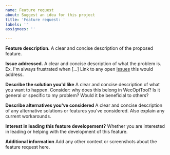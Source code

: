```yaml
---
name: Feature request
about: Suggest an idea for this project
title: 'Feature request: '
labels: ''
assignees: ''

---
```


**Feature description.**
A clear and concise description of the proposed feature. 

**Issue addressed.**
A clear and concise description of what the problem is. Ex. I'm always frustrated when [...] Link to any open [issues](https://github.com/SNL-WaterPower/WecOptTool/issues) this would address.

**Describe the solution you'd like**
A clear and concise description of what you want to happen.  Consider: why does this belong in WecOptTool? Is it general or specific to my problem? Would it be beneficial to others? 

**Describe alternatives you've considered**
A clear and concise description of any alternative solutions or features you've considered. Also explain any current workarounds.

**Interest in leading this feature developement?**
Whether you are interested in leading or helping with the development of this feature. 

**Additional information**
Add any other context or screenshots about the feature request here.
